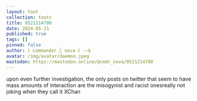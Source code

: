 ```yaml
---
layout: toot
collection: toots
title: 0521214700
date: 2024-05-21
published: true
tags: []
pinned: false
author: ⸸ commander ░ nova ⸸ :~$
avatar: /img/avatar/daemon.jpeg
mastodon: https://mastodon.online/@cmdr_nova/0521214700
---
```


upon even further investigation, the only posts on twitter that seem to have mass amounts of interaction are the misogynist and racist onesreally not joking when they call it XChan
